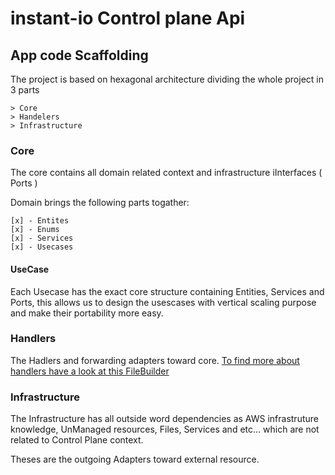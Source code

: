 # instant-io Control plane Api

## App code Scaffolding

The project is based on hexagonal architecture dividing the whole project in 3 parts

    > Core
    > Handelers
    > Infrastructure

### Core

The core contains all domain related context and infrastructure iInterfaces ( Ports )

Domain brings the following parts togather:

    [x] - Entites
    [x] - Enums
    [x] - Services
    [x] - Usecases

#### UseCase

Each Usecase has the exact core structure containing Entities, Services and Ports, this allows us to design the usescases with vertical scaling purpose and make their portability more easy.

### Handlers

The Hadlers and forwarding adapters toward core.
[To find more about handlers have a look at this FileBuilder](src/handlers/FileBuilder/README.md)

### Infrastructure

The Infrastructure has all outside word dependencies as AWS infrastruture knowledge, UnManaged resources, Files, Services and etc... which are not related to Control Plane context.

Theses are the outgoing Adapters toward external resource.
